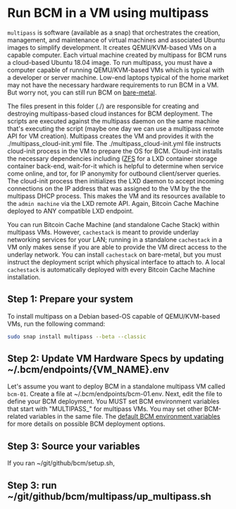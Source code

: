 # Run BCM in a VM using multipass

`multipass` is software (available as a snap) that orchestrates the creation, management, and maintenance of virtual machines and associated Ubuntu images to simplify development. It creates QEMU/KVM-based VMs on a capable computer. Each virtual machine created by multipass for BCM runs a cloud-based Ubuntu 18.04 image. To run multipass, you must have a computer capable of running QEMU/KVM-based VMs which is typical with a developer or server machine. Low-end laptops typical of the home market may not have the necessary hardware requirements to run BCM in a VM. But worry not, you can still run BCM on [bare-metal](./lxd/README.md).

The files present in this folder (./) are responsible for creating and destroying multipass-based cloud instances for BCM deployment. The scripts are executed against the multipass daemon on the same machine that's executing the script (maybe one day we can use a multipass remote API for VM creation). Multipass creates the VM and provides it with the ./multipass_cloud-init.yml file. The ./multipass_cloud-init.yml file instructs cloud-init process in the VM to prepare the OS for BCM. Cloud-init installs the necessary dependencies including ([ZFS](https://en.wikipedia.org/wiki/ZFS) for a LXD container storage container back-end, wait-for-it which is helpful to determine when service come online, and tor, for IP anonymity for outbound client/server queries. The cloud-init process then initializes the LXD daemon to accept incoming connections on the IP address that was assigned to the VM by the the multipass DHCP process. This makes the VM and its resources available to the `admin machine` via the LXD remote API. Again, Bitcoin Cache Machine deployed to ANY compatible LXD endpoint.

You can run Bitcoin Cache Machine (and standalone Cache Stack) within multipass VMs. However, `cachestack` is meant to provide underlay networking services for your LAN; running in a standalone `cachestack` in a VM only makes sense if you are able to provide the VM direct access to the underlay network. You can install `cachestack` on bare-metal, but you must instruct the deployment script which physical interface to attach to. A local `cachestack` is automatically deployed with every Bitcoin Cache Machine installation.

## Step 1: Prepare your system

To install multipass on a Debian based-OS capable of QEMU/KVM-based VMs, run the following command:

```bash
sudo snap install multipass --beta --classic
```

## Step 2: Update VM Hardware Specs by updating ~/.bcm/endpoints/{VM_NAME}.env

Let's assume you want to deploy BCM in a standalone multipass VM called `bcm-01`. Create a file at ~/.bcm/endpoints/bcm-01.env. Next, edit the file to define your BCM deployment. You MUST set BCM environment variables that start with "MULTIPASS_" for multipass VMs. You may set other BCM-related variables in the same file. The [default BCM environment variables](../resources/defaults.env) for more details on possible BCM deployment options.

## Step 3: Source your variables

If you ran ~/git/github/bcm/setup.sh, 

## Step 3: run ~/git/github/bcm/multipass/up_multipass.sh